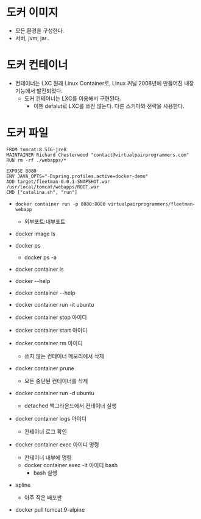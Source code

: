 # 도커 이미지
- 모든 환경을 구성한다.
- 서버, jvm, jar..

# 도커 컨테이너
- 컨테이너는 LXC 원래 Linux Container로, Linux 커널 2008년에 만들어진 내장 기능에서 발전되었다.
  - 도커 컨테이너는 LXC를 이용해서 구현된다.
    - 이젠 defalut로 LXC를 쓰진 않는다. 다른 스키마와 전략을 사용한다.

# 도커 파일
```docker
FROM tomcat:8.516-jre8
MAINTAINER Richard Chesterwood "contact@virtualpairprogrammers.com"
RUN rm -rf ./webapps/*

EXPOSE 8080
ENV JAVA_OPTS="-Dspring.profiles.active=docker-demo"
ADD target/fleetman-0.0.1-SNAPSHOT.war /usr/local/tomcat/webapps/ROOT.war
CMD ["catalina.sh", "run"]
```

- `docker container run -p 8080:8080 virtualpairprogrammers/fleetman-webapp`
    - 외부포트:내부포트


- docker image ls
- docker ps
    - docker ps -a
- docker container ls

- docker --help
- docker container --help

- docker container run -it ubuntu
- docker container stop 아이디
- docker container start 아이디
- docker container rm 아이디
    - 쓰지 않는 컨테이너 메모리에서 삭제
- docker container prune
    - 모든 중단된 컨테이너를 삭제
- docker container run -d ubuntu
    - detached 백그라운드에서 컨테이너 실행
- docker container logs 아이디
    - 컨테이너 로그 확인
- docker container exec 아이디 명령
    - 컨테이너 내부에 명령
    - docker container exec -it 아이디 bash
        - bash 실행

- apline
    - 아주 작은 배포판
- docker pull tomcat:9-alpine



